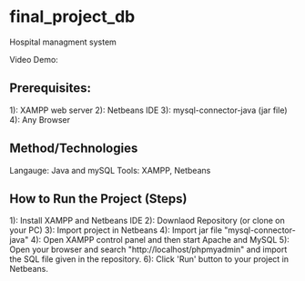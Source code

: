 # final_project_db
Hospital managment system

Video Demo: 

## Prerequisites: 
1): XAMPP web server
2): Netbeans IDE
3): mysql-connector-java (jar file)
4): Any Browser

## Method/Technologies
Langauge: Java and mySQL
Tools: XAMPP, Netbeans

## How to Run the Project (Steps)
1): Install XAMPP and Netbeans IDE
2): Downlaod Repository (or clone on your PC)
3): Import project in Netbeans
4): Import jar file "mysql-connector-java"
4): Open XAMPP control panel and then start Apache and MySQL 
5): Open your browser and search "http://localhost/phpmyadmin" and import the SQL file given in the repository. 
6): Click 'Run' button to your project in Netbeans.
